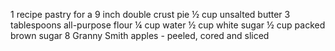 1 recipe pastry for a 9 inch double crust pie
½ cup unsalted butter 
3 tablespoons all-purpose flour
¼ cup water
½ cup white sugar
½ cup packed brown sugar
8 Granny Smith apples - peeled, cored and sliced